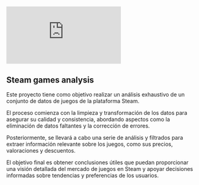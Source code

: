 # ![Steam](https://www.vortez.net/contentteller.php?ct=news&action=file&id=18653)

## Steam games analysis

Este proyecto tiene como objetivo realizar un análisis exhaustivo de un conjunto de datos de juegos de la plataforma Steam.

El proceso comienza con la limpieza y transformación de los datos para asegurar su calidad y consistencia, abordando aspectos como la eliminación de datos faltantes y la corrección de errores.

Posteriormente, se llevará a cabo una serie de análisis y filtrados para extraer información relevante sobre los juegos, como sus precios, valoraciones y descuentos.

El objetivo final es obtener conclusiones útiles que puedan proporcionar una visión detallada del mercado de juegos en Steam y apoyar decisiones informadas sobre tendencias y preferencias de los usuarios.
